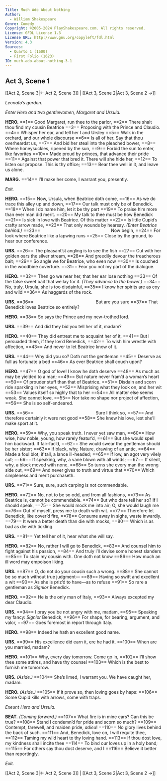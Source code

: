 ```yaml
---
Title: Much Ado About Nothing
Author: 
  - William Shakespeare
Genre: Comedy
Copyright: ©2005-2024 PlayShakespeare.com. All rights reserved.
License: GFDL License 1.3
License URL: http://www.gnu.org/copyleft/fdl.html
Version: 4.3
Sources:
  - Quarto 1 (1600)
  - First Folio (1623)
ID: much-ado-about-nothing-3-1
---
```


## Act 3, Scene 1
[[Act 2, Scene 3|← Act 2, Scene 3]] | [[Act 3, Scene 2|Act 3, Scene 2 →]]

*Leonato’s garden.*

*Enter Hero and two gentlewomen, Margaret and Ursula.*

**HERO.**
==1== Good Margaret, run thee to the parlor,
==2== There shalt thou find my cousin Beatrice
==3== Proposing with the Prince and Claudio.
==4== Whisper her ear, and tell her I and Ursley
==5== Walk in the orchard, and our whole discourse
==6== Is all of her. Say that thou overheardst us,
==7== And bid her steal into the pleached bower,
==8== Where honeysuckles, ripened by the sun,
==9== Forbid the sun to enter, like favorites
==10== Made proud by princes, that advance their pride
==11== Against that power that bred it. There will she hide her,
==12== To listen our propose. This is thy office;
==13== Bear thee well in it, and leave us alone.

**MARG.**
==14== I’ll make her come, I warrant you, presently.

*Exit.*

**HERO.**
==15== Now, Ursula, when Beatrice doth come,
==16== As we do trace this alley up and down,
==17== Our talk must only be of Benedick.
==18== When I do name him, let it be thy part
==19== To praise him more than ever man did merit.
==20== My talk to thee must be how Benedick
==21== Is sick in love with Beatrice. Of this matter
==22== Is little Cupid’s crafty arrow made,
==23== That only wounds by hearsay.
*(Enter Beatrice behind.)*
==23==                 Now begin,
==24== For look where Beatrice like a lapwing runs
==25== Close by the ground, to hear our conference.

**URS.**
==26== The pleasant’st angling is to see the fish
==27== Cut with her golden oars the silver stream,
==28== And greedily devour the treacherous bait;
==29== So angle we for Beatrice, who even now
==30== Is couched in the woodbine coverture.
==31== Fear you not my part of the dialogue.

**HERO.**
==32== Then go we near her, that her ear lose nothing
==33== Of the false sweet bait that we lay for it.
*(They advance to the bower.)*
==34== No, truly, Ursula, she is too disdainful,
==35== I know her spirits are as coy and wild
==36== As haggards of the rock.

**URS.**
==36==               But are you sure
==37== That Benedick loves Beatrice so entirely?

**HERO.**
==38== So says the Prince and my new-trothed lord.

**URS.**
==39== And did they bid you tell her of it, madam?

**HERO.**
==40== They did entreat me to acquaint her of it,
==41== But I persuaded them, if they lov’d Benedick,
==42== To wish him wrestle with affection,
==43== And never to let Beatrice know of it.

**URS.**
==44== Why did you so? Doth not the gentleman
==45== Deserve as full as fortunate a bed
==46== As ever Beatrice shall couch upon?

**HERO.**
==47== O god of love! I know he doth deserve
==48== As much as may be yielded to a man;
==49== But nature never fram’d a woman’s heart
==50== Of prouder stuff than that of Beatrice.
==51== Disdain and scorn ride sparkling in her eyes,
==52== Misprising what they look on, and her wit
==53== Values itself so highly that to her
==54== All matter else seems weak. She cannot love,
==55== Nor take no shape nor project of affection,
==56== She is so self-endeared.

**URS.**
==56==               Sure I think so,
==57== And therefore certainly it were not good
==58== She knew his love, lest she’ll make sport at it.

**HERO.**
==59== Why, you speak truth. I never yet saw man,
==60== How wise, how noble, young, how rarely featur’d,
==61== But she would spell him backward. If fair-fac’d,
==62== She would swear the gentleman should be her sister;
==63== If black, why, Nature, drawing of an antic,
==64== Made a foul blot; if tall, a lance ill-headed;
==65== If low, an agot very vilely cut;
==66== If speaking, why, a vane blown with all winds;
==67== If silent, why, a block moved with none.
==68== So turns she every man the wrong side out,
==69== And never gives to truth and virtue that
==70== Which simpleness and merit purchaseth.

**URS.**
==71== Sure, sure, such carping is not commendable.

**HERO.**
==72== No, not to be so odd, and from all fashions,
==73== As Beatrice is, cannot be commendable.
==74== But who dare tell her so? If I should speak,
==75== She would mock me into air; O, she would laugh me
==76== Out of myself, press me to death with wit.
==77== Therefore let Benedick, like cover’d fire,
==78== Consume away in sighs, waste inwardly.
==79== It were a better death than die with mocks,
==80== Which is as bad as die with tickling.

**URS.**
==81== Yet tell her of it, hear what she will say.

**HERO.**
==82== No, rather I will go to Benedick,
==83== And counsel him to fight against his passion,
==84== And truly I’ll devise some honest slanders
==85== To stain my cousin with. One doth not know
==86== How much an ill word may empoison liking.

**URS.**
==87== O, do not do your cousin such a wrong.
==88== She cannot be so much without true judgment⁠—
==89== Having so swift and excellent a wit
==90== As she is priz’d to have—as to refuse
==91== So rare a gentleman as *Signior* Benedick.

**HERO.**
==92== He is the only man of Italy,
==93== Always excepted my dear Claudio.

**URS.**
==94== I pray you be not angry with me, madam,
==95== Speaking my fancy: *Signior* Benedick,
==96== For shape, for bearing, argument, and valor,
==97== Goes foremost in report through Italy.

**HERO.**
==98== Indeed he hath an excellent good name.

**URS.**
==99== His excellence did earn it, ere he had it.
==100== When are you married, madam?

**HERO.**
==101== Why, every day tomorrow. Come go in,
==102== I’ll show thee some attires, and have thy counsel
==103== Which is the best to furnish me tomorrow.

**URS.**
*(Aside.)*
==104== She’s limed, I warrant you. We have caught her, madam.

**HERO.**
*(Aside.)*
==105== If it prove so, then loving goes by haps:
==106== Some Cupid kills with arrows, some with traps.

*Exeunt Hero and Ursula.*

**BEAT.**
*(Coming forward.)*
==107== What fire is in mine ears? Can this be true?
==108== Stand I condemn’d for pride and scorn so much?
==109== Contempt, farewell, and maiden pride, *adieu*!
==110== No glory lives behind the back of such.
==111== And, Benedick, love on, I will requite thee,
==112== Taming my wild heart to thy loving hand.
==113== If thou dost love, my kindness shall incite thee
==114== To bind our loves up in a holy band;
==115== For others say thou dost deserve, and I
==116== Believe it better than reportingly.

*Exit.*

[[Act 2, Scene 3|← Act 2, Scene 3]] | [[Act 3, Scene 2|Act 3, Scene 2 →]]